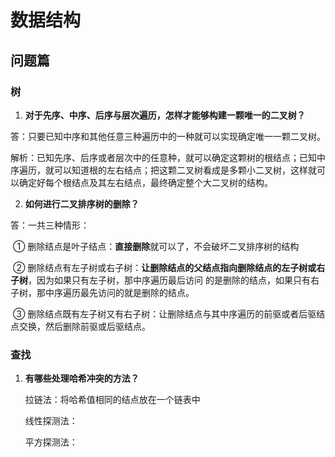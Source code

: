 # 数据结构



## 问题篇

### 树

1. **对于先序、中序、后序与层次遍历，怎样才能够构建一颗唯一的二叉树？**

答：只要已知中序和其他任意三种遍历中的一种就可以实现确定唯一一颗二叉树。

解析：已知先序、后序或者层次中的任意种，就可以确定这颗树的根结点；已知中序遍历，就可以知道根的左右结点；把这颗二叉树看成是多颗小二叉树，这样就可以确定好每个根结点及其左右结点，最终确定整个大二叉树的结构。

2. **如何进行二叉排序树的删除？**

答：一共三种情形：	

​		① 删除结点是叶子结点：**直接删除**就可以了，不会破坏二叉排序树的结构

​		② 删除结点有左子树或右子树：**让删除结点的父结点指向删除结点的左子树或右子树**，因为如果只有左子树，那中序遍历最后访问			的是删除的结点，如果只有右子树，那中序遍历最先访问的就是删除的结点。

​		③ 删除结点既有左子树又有右子树：让删除结点与其中序遍历的前驱或者后驱结点交换，然后删除前驱或后驱结点。

### 查找

1. **有哪些处理哈希冲突的方法？**

   拉链法：将哈希值相同的结点放在一个链表中

   线性探测法：

   平方探测法：